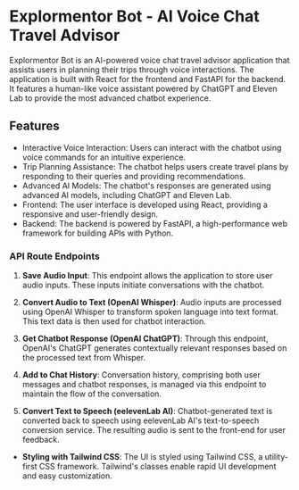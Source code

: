 # Explormentor Bot - AI Voice Chat Travel Advisor

Explormentor Bot is an AI-powered voice chat travel advisor application that assists users in planning their trips through voice interactions. The application is built with React for the frontend and FastAPI for the backend. It features a human-like voice assistant powered by ChatGPT and Eleven Lab to provide the most advanced chatbot experience.

## Features

- Interactive Voice Interaction: Users can interact with the chatbot using voice commands for an intuitive experience.
- Trip Planning Assistance: The chatbot helps users create travel plans by responding to their queries and providing recommendations.
- Advanced AI Models: The chatbot's responses are generated using advanced AI models, including ChatGPT and Eleven Lab.
- Frontend: The user interface is developed using React, providing a responsive and user-friendly design.
- Backend: The backend is powered by FastAPI, a high-performance web framework for building APIs with Python.

### API Route Endpoints

1. **Save Audio Input**: This endpoint allows the application to store user audio inputs. These inputs initiate conversations with the chatbot.

2. **Convert Audio to Text (OpenAI Whisper)**: Audio inputs are processed using OpenAI Whisper to transform spoken language into text format. This text data is then used for chatbot interaction.

3. **Get Chatbot Response (OpenAI ChatGPT)**: Through this endpoint, OpenAI's ChatGPT generates contextually relevant responses based on the processed text from Whisper.

4. **Add to Chat History**: Conversation history, comprising both user messages and chatbot responses, is managed via this endpoint to maintain the flow of the conversation.

5. **Convert Text to Speech (eelevenLab AI)**: Chatbot-generated text is converted back to speech using eelevenLab AI's text-to-speech conversion service. The resulting audio is sent to the front-end for user feedback.

- **Styling with Tailwind CSS**: The UI is styled using Tailwind CSS, a utility-first CSS framework. Tailwind's classes enable rapid UI development and easy customization.
